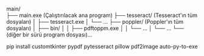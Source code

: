 main/  
├── main.exe                 (Çalıştırılacak ana program)
├── tesseract/               (Tesseract'ın tüm dosyaları)
│   ├── tesseract.exe
│   └── ...
├── poppler/                 (Poppler'ın tüm dosyaları)
│   ├── bin/
│   │   ├── pdftoppm.exe
│   │   └── ...
│   └── ...
└── (diğer bir sürü program dosyası)...



pip install customtkinter pypdf pytesseract pillow pdf2image auto-py-to-exe
